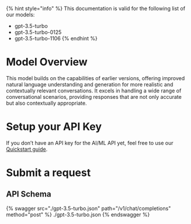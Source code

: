 [#references:start]: <> ({ "template": "openapi" })
{% hint style="info" %}
This documentation is valid for the following list of our models:
* gpt-3.5-turbo
* gpt-3.5-turbo-0125
* gpt-3.5-turbo-1106
{% endhint %}

# Model Overview
This model builds on the capabilities of earlier versions, offering improved natural language 
understanding and generation for more realistic and contextually relevant conversations. It excels in handling a wide range of conversational scenarios, providing responses that are not only accurate but also 
contextually appropriate.

# Setup your API Key
If you don’t have an API key for the AI/ML API yet, feel free to use our [Quickstart guide](https://docs.aimlapi.com/quickstart/setting-up).

# Submit a request
## API Schema
{% swagger src="./gpt-3.5-turbo.json" path="/v1/chat/completions" method="post" %}
./gpt-3.5-turbo.json
{% endswagger %}


[#references:end]: <> ({})